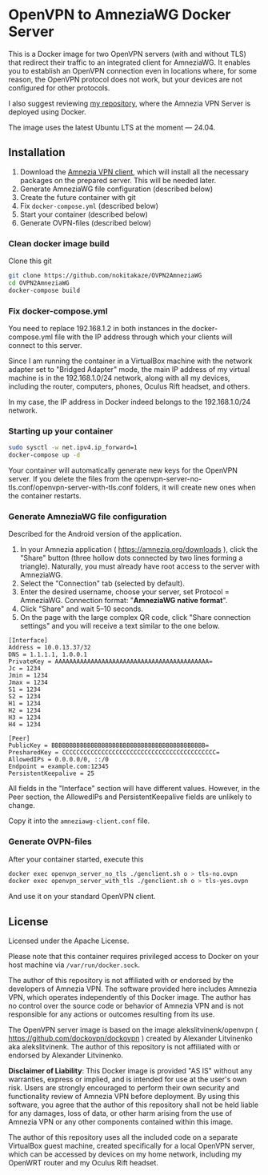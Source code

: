 # OpenVPN to AmneziaWG Docker Server

This is a Docker image for two OpenVPN servers (with and without TLS) that redirect their traffic to an integrated client for
AmneziaWG. It enables you to establish an OpenVPN connection even in locations where, for some reason, the OpenVPN protocol does
not work, but your devices are not configured for other protocols.

I also suggest reviewing [my repository](https://github.com/nokitakaze/AmneziaVPNDockerServer), where the Amnezia VPN Server is
deployed using Docker.

The image uses the latest Ubuntu LTS at the moment — 24.04.

## Installation

1. Download the [Amnezia VPN client](https://amnezia.org/downloads), which will install all the necessary packages on the prepared
   server. This will be needed later.
2. Generate AmneziaWG file configuration (described below)
3. Create the future container with git
4. Fix `docker-compose.yml` (described below)
5. Start your container (described below)
6. Generate OVPN-files (described below)

### Clean docker image build

Clone this git

```sh
git clone https://github.com/nokitakaze/OVPN2AmneziaWG
cd OVPN2AmneziaWG
docker-compose build
```

### Fix docker-compose.yml

You need to replace 192.168.1.2 in both instances in the docker-compose.yml file with the IP address through which your clients
will connect to this server.

Since I am running the container in a VirtualBox machine with the network adapter set to "Bridged Adapter" mode, the main IP
address of my virtual machine is in the 192.168.1.0/24 network, along with all my devices, including the router, computers,
phones, Oculus Rift headset, and others.

In my case, the IP address in Docker indeed belongs to the 192.168.1.0/24 network.

### Starting up your container

```sh
sudo sysctl -w net.ipv4.ip_forward=1
docker-compose up -d
```

Your container will automatically generate new keys for the OpenVPN server. If you delete the files from the
openvpn-server-no-tls.conf/openvpn-server-with-tls.conf folders, it will create new ones when the container restarts.

### Generate AmneziaWG file configuration

Described for the Android version of the application.

1. In your Amnezia application ( https://amnezia.org/downloads ), click the "Share" button (three
   hollow dots connected by two lines forming a triangle). Naturally, you must already have root access to the server with
   AmneziaWG.
2. Select the "Connection" tab (selected by default).
3. Enter the desired username, choose your server, set Protocol = AmneziaWG. Connection format: "**AmneziaWG native format**".
4. Click "Share" and wait 5–10 seconds.
5. On the page with the large complex QR code, click "Share connection settings" and you will receive a text similar to the one
   below.

```
[Interface]
Address = 10.0.13.37/32
DNS = 1.1.1.1, 1.0.0.1
PrivateKey = AAAAAAAAAAAAAAAAAAAAAAAAAAAAAAAAAAAAAAAAAAA=
Jc = 1234
Jmin = 1234
Jmax = 1234
S1 = 1234
S2 = 1234
H1 = 1234
H2 = 1234
H3 = 1234
H4 = 1234

[Peer]
PublicKey = BBBBBBBBBBBBBBBBBBBBBBBBBBBBBBBBBBBBBBBBBBB=
PresharedKey = CCCCCCCCCCCCCCCCCCCCCCCCCCCCCCCCCCCCCCCCCCC=
AllowedIPs = 0.0.0.0/0, ::/0
Endpoint = example.com:12345
PersistentKeepalive = 25
```

All fields in the "Interface" section will have different values. However, in the Peer section, the AllowedIPs and
PersistentKeepalive fields are unlikely to change.

Copy it into the `amneziawg-client.conf` file.

### Generate OVPN-files

After your container started, execute this

```sh
docker exec openvpn_server_no_tls ./genclient.sh o > tls-no.ovpn
docker exec openvpn_server_with_tls ./genclient.sh o > tls-yes.ovpn
```

And use it on your standard OpenVPN client.

## License

Licensed under the Apache License.

Please note that this container requires privileged access to Docker on your host machine via `/var/run/docker.sock`.

The author of this repository is not affiliated with or endorsed by the developers of Amnezia VPN. The software provided here
includes Amnezia VPN, which operates independently of this Docker image. The author has no control over the source code or
behavior of Amnezia VPN and is not responsible for any actions or outcomes resulting from its use.

The OpenVPN server image is based on the image alekslitvinenk/openvpn ( https://github.com/dockovpn/dockovpn ) created by
Alexander Litvinenko aka alekslitvinenk. The author of this repository is not affiliated with or endorsed by Alexander Litvinenko.

**Disclaimer of Liability**: This Docker image is provided "AS IS" without any warranties, express or implied, and is intended for
use at the user's own risk. Users are strongly encouraged to perform their own security and functionality review of Amnezia VPN
before deployment. By using this software, you agree that the author of this repository shall not be held liable for any damages,
loss of data, or other harm arising from the use of Amnezia VPN or any other components contained within this image.

The author of this repository uses all the included code on a separate VirtualBox guest machine, created specifically for a local
OpenVPN server, which can be accessed by devices on my home network, including my OpenWRT router and my Oculus Rift headset.

